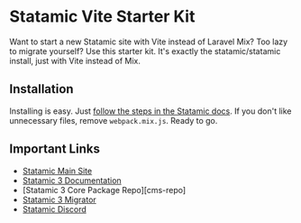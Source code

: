 # Statamic Vite Starter Kit

Want to start a new Statamic site with Vite instead of Laravel Mix? Too lazy to migrate yourself? Use this starter kit. It's exactly the statamic/statamic install, just with Vite instead of Mix.

## Installation

Installing is easy. Just [follow the steps in the Statamic docs](https://statamic.dev/starter-kits/installing-a-starter-kit). If you don't like unnecessary files, remove `webpack.mix.js`. Ready to go.

## Important Links

- [Statamic Main Site](https://statamic.com)
- [Statamic 3 Documentation][docs]
- [Statamic 3 Core Package Repo][cms-repo]
- [Statamic 3 Migrator](https://github.com/statamic/migrator)
- [Statamic Discord][discord]

[docs]: https://statamic.dev/
[discord]: https://statamic.com/discord
[contribution]: https://github.com/statamic/cms/blob/master/CONTRIBUTING.md
[app-repo]: https://github.com/statamic/statamic
